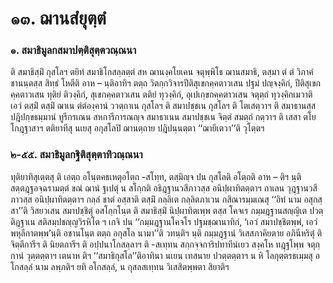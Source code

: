 <h1>๑๓. ฌานสํยุตฺตํ</h1>
<h3>๑. สมาธิมูลกสมาปตฺติสุตฺตวณฺณนา</h3>
<p> ติ  สมาธิสฺมิํ กุสโลฯ ตยิทํ สมาธิโกสลฺลตฺตํ สห ฌานงฺคโยเคน จตุพฺพิโธ ฌานสมาธิ, ตสฺมา ตํ ตํ วิภาคํ ชานนฺตสฺส สิทฺธํ โหตีติ อาห – นฺติอาทิฯ ตตฺถ วิตกฺกวิจารปีติสุเขกคฺคตาวเสน ปฐมํ ปญฺจงฺคิกํ, ปีติสุเขกคฺคตาวเสน ทุติยํ ติวงฺคิกํ, สุเขกคฺคตาวเสน ตติยํ ทุวงฺคิกํ, อุเปเกฺขกคฺคตาวเสน จตุตฺถํ ทุวงฺคิกเมวาติ เอวํ ตสฺมิํ ตสฺมิํ ฌาเน ตํตํองฺคานํ ววตฺถาเน กุสโลฯ ติ สมาปชฺชเน กุสโลฯ ติ โตเสตฺวาฯ ติ สมาธานสฺส ปฎิปกฺขธมฺมานํ ทูรีกรเณน สหการีการณญฺจ สมาธาเนน สมาปชฺชเน จิตฺตํ สมตฺถํ กตฺวาฯ ติ เสสา ตโย โกฎฺฐาสาฯ ตติยาทีสุ นเยสุ อกุสโลปิ ฌานตฺถาย ปฎิปนฺนตฺตา ‘‘ฌายีเตวา’’ติ วุโตฺตฯ</p>

</p>


<h3>๒-๕๕. สมาธิมูลกฐิติสุตฺตาทิวณฺณนา</h3>
<p> ทุติยาทิสุเตฺตสุ  ติ เอตฺถ อโนฺตคธเหตุอโตฺถ -สโทฺท, ตสฺมิญฺจ ปน กุสโลติ อโตฺถติ อาห – ติฯ นฺติ สตฺตฎฺฐอจฺฉรามตฺตํ ขณํ ฌานํ ฐเปตุํ น สโกฺกติ อธิฎฺฐานวสีภาวสฺส อนิปฺผาทิตตฺตาฯ  กาเลน  วุฎฺฐานวสีภาวสฺส อนิปฺผาทิตตฺตาฯ กลฺลํ ชาตํ อสฺสาติ  ตสฺมิํ กลฺลิเต กลฺลิตภาเวน กสิณารมฺมเณสุ ‘‘อิทํ นาม อสุกสฺสา’’ติ วิสยวเสน สมาปชฺชิตุํ อสโกฺกโนฺต ติ สมาธิสฺมิํ นิปฺผาทิตเพฺพ ตสฺส โคจเร กมฺมฎฺฐานสญฺญิเต ปวตฺติฎฺฐาเน  สติสมฺปชญฺญวิรหิโต ฯ เกจิ ปน ‘‘กมฺมฎฺฐานโคจโร ปฐมชฺฌานาทิกํ, ‘เอวํ สมาปชฺชิตพฺพํ, เอวํ พหุลีกาตพฺพ’นฺติ อชานโนฺต ตตฺถ อกุสโล นามา’’ติ วทนฺติฯ นฺติ กมฺมฎฺฐานํ วิเสสภาคิยตาย  อภินีหริตุํ ติ จิตฺตีการีฯ ติ นิยตการีฯ ติ อปฺปนาโกสลฺลาฯ ติ -สเทฺทน สกฺกจฺจการิปทาทีนํเยว สงฺคโห ทฎฺฐโพฺพ จตุกฺกานํ วุตฺตตฺตาฯ เตนาห ติฯ  ‘‘สมาธิกุสโล’’ติอาทินา นเยน เทสนาย ปวตฺตตฺตาฯ น หิ โลกุตฺตรธเมฺมสุ อโกสลฺลํ นาม ลพฺภติฯ ยทิ อโกสลฺลํ, น กุสลสเทฺทน วิเสสิตพฺพตา สิยาติฯ</p>

</p>

</p>

</p>

</p>





